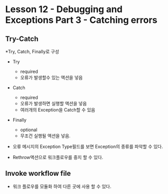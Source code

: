 # Lesson 12 - Debugging and Exceptions Part 3 - Catching errors

## Try-Catch
*Try, Catch, Finally로 구성
* Try
    + required
    + 오류가 발생할수 있는 액션을 넣음
* Catch
    + required
    + 오류가 발생하면 실행할 액션을 넣음
    + 여러개의 Exception을 Catch할 수 있음
* Finally
    + optional
    + 무조건 실행될 액션을 넣음.

* 오류 메시지의 Exception Type필드를 보면 Exception의 종류를 파악할 수 있다.
* Rethrow액션으로 워크플로우를 중지 할 수 있다.

## Invoke workflow file

* 워크 플로우를 모듈화 하여 다른 곳에 사용 할 수 있다.